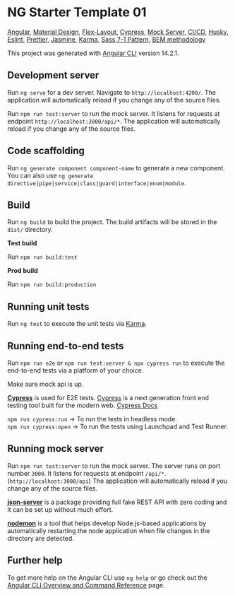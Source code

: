 # NG Starter Template 01

[Angular](https://angular.io/), [Material Design](https://material.angular.io/),
[Flex-Layout](https://github.com/angular/flex-layout),
[Cypress](https://www.cypress.io), [Mock Server](https://www.npmjs.com/package/json-server),
[CI/CD](https://en.wikipedia.org/wiki/CI/CD), [Husky](https://github.com/typicode/husky),
[Eslint](https://eslint.org), [Prettier](https://prettier.io/),
[Jasmine](https://angular.io/guide/testing), [Karma](https://angular.io/guide/testing),
[Sass 7-1 Pattern](https://sass-lang.com/), [BEM methodology](https://en.bem.info/methodology)

This project was generated with [Angular CLI](https://github.com/angular/angular-cli) version 14.2.1.

## Development server

Run `ng serve` for a dev server. Navigate to `http://localhost:4200/`. The application will automatically reload if you change any of the source files.

Run `npm run test:server` to run the mock server. It listens for requests at endpoint `http://localhost:3000/api/*`. The application will automatically reload if you change any of the source files.

## Code scaffolding

Run `ng generate component component-name` to generate a new component. You can also use `ng generate directive|pipe|service|class|guard|interface|enum|module`.

## Build

Run `ng build` to build the project. The build artifacts will be stored in the `dist/` directory.

**Test build**

Run `npm run build:test`

**Prod build**

Run `npm run build:production`

## Running unit tests

Run `ng test` to execute the unit tests via [Karma](https://karma-runner.github.io).

## Running end-to-end tests

Run `npm run e2e` or `npm run test:server & npx cypress run` to execute the end-to-end tests via a platform of your choice.

Make sure mock api is up.

**[Cypress](https://www.cypress.io)** is used for E2E tests. [Cypress](https://www.cypress.io) is a next generation front end testing tool built for the modern web. [Cypress Docs](https://docs.cypress.io)

`npm run cypress:run` -> To run the tests in headless mode.<br/>
`npm run cypress:open` -> To run the tests using Launchpad and Test Runner.<br/>

## Running mock server

Run `npm run test:server` to run the mock server. The server runs on port number `3000`. It listens for requests at endpoint `/api/*`. (`http://localhost:3000/api`) The application will automatically reload if you change any of the source files.

**[json-server](https://www.npmjs.com/package/json-server)** is a package providing full fake REST API with zero coding and it can be set up without much effort.

**[nodemon](https://www.npmjs.com/package/nodemon)** is a tool that helps develop Node.js-based applications by automatically restarting the node application when file changes in the directory are detected.

## Further help

To get more help on the Angular CLI use `ng help` or go check out the [Angular CLI Overview and Command Reference](https://angular.io/cli) page.
